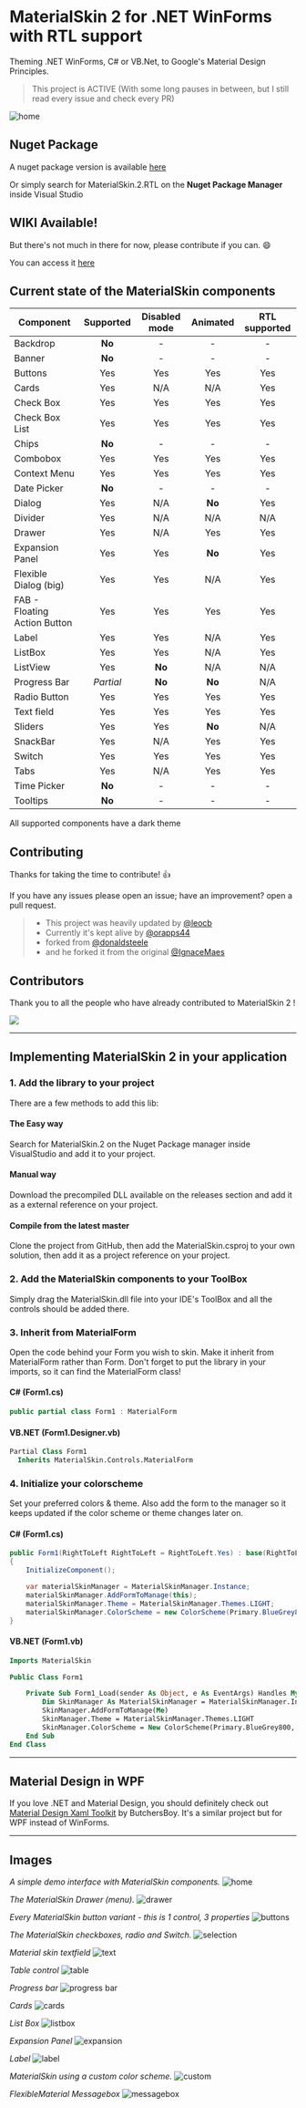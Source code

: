 # MaterialSkin 2 for .NET WinForms with RTL support

Theming .NET WinForms, C# or VB.Net, to Google's Material Design Principles.

> This project is ACTIVE (With some long pauses in between, but I still read every issue and check every PR)
>
![home](https://raw.githubusercontent.com/baqeryan/MaterialSkin/master/MaterialSkinExample.RTL/Resources/MaterialSkinExample.RTL.gif)

## Nuget Package

A nuget package version is available [here](https://www.nuget.org/packages/MaterialSkin.2.RTL/)

Or simply search for MaterialSkin.2.RTL on the **Nuget Package Manager** inside Visual Studio

## WIKI Available!

But there's not much in there for now, please contribute if you can. :smile:

You can access it [here](https://github.com/baqeryan/MaterialSkin/wiki)

## Current state of the MaterialSkin components

| Component                    | Supported   | Disabled mode | Animated | RTL supported |
| ---------------------------- | :-------:   | :-----------: | :------: | :-----------: |
| Backdrop                     |  **No**     |       -       |    -     |    -          |
| Banner                       |  **No**     |       -       |    -     |    -          |
| Buttons                      |    Yes      |      Yes      |   Yes    |   Yes         |
| Cards                        |    Yes      |      N/A      |   N/A    |   Yes         |
| Check Box                    |    Yes      |      Yes      |   Yes    |   Yes         |
| Check Box List               |    Yes      |      Yes      |   Yes    |   Yes         |
| Chips                        |  **No**     |       -       |    -     |    -          |
| Combobox                     |    Yes      |      Yes      |   Yes    |   Yes         |
| Context Menu                 |    Yes      |      Yes      |   Yes    |   Yes         |
| Date Picker                  |  **No**     |       -       |    -     |    -          |
| Dialog                       |    Yes      |      N/A      |  **No**  |   Yes         |
| Divider                      |    Yes      |      N/A      |   N/A    |   N/A         |
| Drawer                       |    Yes      |      N/A      |   Yes    |   Yes         |
| Expansion Panel              |    Yes      |      Yes      |  **No**  |   Yes         |
| Flexible Dialog (big)        |    Yes      |      Yes      |   N/A    |   Yes         |
| FAB - Floating Action Button |    Yes      |      Yes      |   Yes    |   Yes         |
| Label                        |    Yes      |      Yes      |   N/A    |   Yes         |
| ListBox                      |    Yes      |      Yes      |   N/A    |   Yes         |
| ListView                     |    Yes      |    **No**     |   N/A    |   N/A         |
| Progress Bar                 |  _Partial_  |    **No**     |  **No**  |   N/A         |
| Radio Button                 |    Yes      |      Yes      |   Yes    |   Yes         |
| Text field                   |    Yes      |      Yes      |   Yes    |   Yes         |
| Sliders                      |    Yes      |      Yes      |  **No**  |   N/A         |
| SnackBar                     |    Yes      |      N/A      |   Yes    |   Yes         |
| Switch                       |    Yes      |      Yes      |   Yes    |   Yes         |
| Tabs                         |    Yes      |      N/A      |   Yes    |   Yes         |
| Time Picker                  |  **No**     |       -       |    -     |    -          |
| Tooltips                     |  **No**     |       -       |    -     |    -          |

All supported components have a dark theme


## Contributing

Thanks for taking the time to contribute!  :+1:

If you have any issues please open an issue; have an improvement? open a pull request.

> - This project was heavily updated by [@leocb](https://github.com/leocb/MaterialSkin)
> - Currently it's kept alive by [@orapps44](https://github.com/orapps44/MaterialSkin)
> - forked from [@donaldsteele](https://github.com/donaldsteele/MaterialSkin)
> - and he forked it from the original [@IgnaceMaes](https://github.com/IgnaceMaes/MaterialSkin)

## Contributors

Thank you to all the people who have already contributed to MaterialSkin 2 !

<a href="https://github.com/leocb/MaterialSkin/graphs/contributors">
  <img src="https://contrib.rocks/image?repo=leocb/MaterialSkin" />
</a>


---

## Implementing MaterialSkin 2 in your application

### 1. Add the library to your project

There are a few methods to add this lib:

#### The Easy way

Search for MaterialSkin.2 on the Nuget Package manager inside VisualStudio and add it to your project.

#### Manual way

Download the precompiled DLL available on the releases section and add it as a external reference on your project.

#### Compile from the latest master

Clone the project from GitHub, then add the MaterialSkin.csproj to your own solution, then add it as a project reference on your project.
  
### 2. Add the MaterialSkin components to your ToolBox

Simply drag the MaterialSkin.dll file into your IDE's ToolBox and all the controls should be added there.

### 3. Inherit from MaterialForm

Open the code behind your Form you wish to skin. Make it inherit from MaterialForm rather than Form. Don't forget to put the library in your imports, so it can find the MaterialForm class!
  
#### C# (Form1.cs)

```cs
public partial class Form1 : MaterialForm
```
  
#### VB.NET (Form1.Designer.vb)

```vb
Partial Class Form1
  Inherits MaterialSkin.Controls.MaterialForm
```
  
### 4. Initialize your colorscheme

Set your preferred colors & theme. Also add the form to the manager so it keeps updated if the color scheme or theme changes later on.

#### C# (Form1.cs)

```cs
public Form1(RightToLeft RightToLeft = RightToLeft.Yes) : base(RightToLeft)
{
    InitializeComponent();

    var materialSkinManager = MaterialSkinManager.Instance;
    materialSkinManager.AddFormToManage(this);
    materialSkinManager.Theme = MaterialSkinManager.Themes.LIGHT;
    materialSkinManager.ColorScheme = new ColorScheme(Primary.BlueGrey800, Primary.BlueGrey900, Primary.BlueGrey500, Accent.LightBlue200, TextShade.WHITE);
}
```

#### VB.NET (Form1.vb)

```vb
Imports MaterialSkin

Public Class Form1

    Private Sub Form1_Load(sender As Object, e As EventArgs) Handles MyBase.Load
        Dim SkinManager As MaterialSkinManager = MaterialSkinManager.Instance
        SkinManager.AddFormToManage(Me)
        SkinManager.Theme = MaterialSkinManager.Themes.LIGHT
        SkinManager.ColorScheme = New ColorScheme(Primary.BlueGrey800, Primary.BlueGrey900, Primary.BlueGrey500, Accent.LightBlue200, TextShade.WHITE)
    End Sub
End Class
```

---

## Material Design in WPF

If you love .NET and Material Design, you should definitely check out [Material Design Xaml Toolkit](https://github.com/ButchersBoy/MaterialDesignInXamlToolkit) by ButchersBoy. It's a similar project but for WPF instead of WinForms.

---

## Images

*A simple demo interface with MaterialSkin components.*
![home](https://raw.githubusercontent.com/baqeryan/MaterialSkin/master/MaterialSkinExample.RTL/Resources/demo-1.png)

*The MaterialSkin Drawer (menu).*
![drawer](https://raw.githubusercontent.com/baqeryan/MaterialSkin/master/MaterialSkinExample.RTL/Resources/demo-2.png)

*Every MaterialSkin button variant - this is 1 control, 3 properties*
![buttons](https://raw.githubusercontent.com/baqeryan/MaterialSkin/master/MaterialSkinExample.RTL/Resources/demo-3.png)

*The MaterialSkin checkboxes, radio and Switch.*
![selection](https://raw.githubusercontent.com/baqeryan/MaterialSkin/master/MaterialSkinExample.RTL/Resources/demo-4.png)

*Material skin textfield*
![text](https://raw.githubusercontent.com/baqeryan/MaterialSkin/master/MaterialSkinExample.RTL/Resources/demo-5.png)

*Table control*
![table](https://raw.githubusercontent.com/baqeryan/MaterialSkin/master/MaterialSkinExample.RTL/Resources/demo-6.png)

*Progress bar*
![progress bar](https://raw.githubusercontent.com/baqeryan/MaterialSkin/master/MaterialSkinExample.RTL/Resources/demo-7.png)

*Cards*
![cards](https://raw.githubusercontent.com/baqeryan/MaterialSkin/master/MaterialSkinExample.RTL/Resources/demo-8.png)

*List Box*
![listbox](https://raw.githubusercontent.com/baqeryan/MaterialSkin/master/MaterialSkinExample.RTL/Resources/demo-9.png)

*Expansion Panel*
![expansion](https://raw.githubusercontent.com/baqeryan/MaterialSkin/master/MaterialSkinExample.RTL/Resources/demo-10.png)

*Label*
![label](https://raw.githubusercontent.com/baqeryan/MaterialSkin/master/MaterialSkinExample.RTL/Resources/demo-11.png)

*MaterialSkin using a custom color scheme.*
![custom](https://user-images.githubusercontent.com/77468294/119881411-8e7e2f80-bf2d-11eb-9fa3-883eceabfadc.png)

*FlexibleMaterial Messagebox*
![messagebox](https://user-images.githubusercontent.com/8310271/66238105-25e59d80-e6cd-11e9-88c9-5a21ceae1a5a.png)
